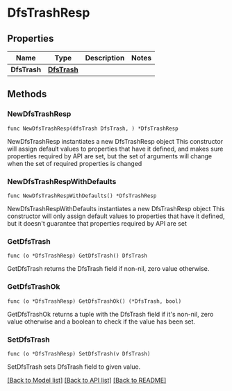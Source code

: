 # DfsTrashResp

## Properties

Name | Type | Description | Notes
------------ | ------------- | ------------- | -------------
**DfsTrash** | [**DfsTrash**](DfsTrash.md) |  | 

## Methods

### NewDfsTrashResp

`func NewDfsTrashResp(dfsTrash DfsTrash, ) *DfsTrashResp`

NewDfsTrashResp instantiates a new DfsTrashResp object
This constructor will assign default values to properties that have it defined,
and makes sure properties required by API are set, but the set of arguments
will change when the set of required properties is changed

### NewDfsTrashRespWithDefaults

`func NewDfsTrashRespWithDefaults() *DfsTrashResp`

NewDfsTrashRespWithDefaults instantiates a new DfsTrashResp object
This constructor will only assign default values to properties that have it defined,
but it doesn't guarantee that properties required by API are set

### GetDfsTrash

`func (o *DfsTrashResp) GetDfsTrash() DfsTrash`

GetDfsTrash returns the DfsTrash field if non-nil, zero value otherwise.

### GetDfsTrashOk

`func (o *DfsTrashResp) GetDfsTrashOk() (*DfsTrash, bool)`

GetDfsTrashOk returns a tuple with the DfsTrash field if it's non-nil, zero value otherwise
and a boolean to check if the value has been set.

### SetDfsTrash

`func (o *DfsTrashResp) SetDfsTrash(v DfsTrash)`

SetDfsTrash sets DfsTrash field to given value.



[[Back to Model list]](../README.md#documentation-for-models) [[Back to API list]](../README.md#documentation-for-api-endpoints) [[Back to README]](../README.md)


